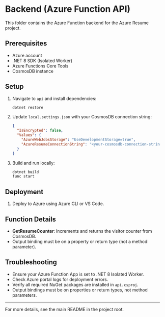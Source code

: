 # Backend (Azure Function API)

This folder contains the Azure Function backend for the Azure Resume project.

## Prerequisites
- Azure account
- .NET 8 SDK (Isolated Worker)
- Azure Functions Core Tools
- CosmosDB instance

## Setup
1. Navigate to `api` and install dependencies:
   ```sh
   dotnet restore
   ```
2. Update `local.settings.json` with your CosmosDB connection string:
   ```json
   {
     "IsEncrypted": false,
     "Values": {
       "AzureWebJobsStorage": "UseDevelopmentStorage=true",
       "AzureResumeConnectionString": "<your-cosmosdb-connection-string>"
     }
   }
   ```
3. Build and run locally:
   ```sh
   dotnet build
   func start
   ```

## Deployment
1. Deploy to Azure using Azure CLI or VS Code.

## Function Details
- **GetResumeCounter**: Increments and returns the visitor counter from CosmosDB.
- Output binding must be on a property or return type (not a method parameter).

## Troubleshooting
- Ensure your Azure Function App is set to .NET 8 Isolated Worker.
- Check Azure portal logs for deployment errors.
- Verify all required NuGet packages are installed in `api.csproj`.
- Output bindings must be on properties or return types, not method parameters.

---
For more details, see the main README in the project root.
